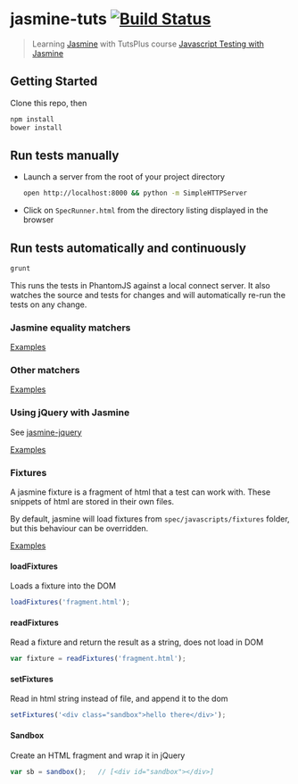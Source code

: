 # jasmine-tuts [![Build Status](https://secure.travis-ci.org/danielabar/jasmine-tuts.png?branch=master)](https://travis-ci.org/danielabar/jasmine-tuts)

> Learning [Jasmine](http://jasmine.github.io/2.0/introduction.html)
with TutsPlus course [Javascript Testing with Jasmine](https://courses.tutsplus.com/courses/javascript-testing-with-jasmine)

## Getting Started

Clone this repo, then

  ```bash
  npm install
  bower install
  ```

## Run tests manually
* Launch a server from the root of your project directory

  ```bash
  open http://localhost:8000 && python -m SimpleHTTPServer
  ```
* Click on `SpecRunner.html` from the directory listing displayed in the browser

## Run tests automatically and continuously

  ```bash
  grunt
  ```

This runs the tests in PhantomJS against a local connect server.
It also watches the source and tests for changes and will automatically re-run the tests on any change.

### Jasmine equality matchers

[Examples](spec/CalculatorSpec.js)

### Other matchers

[Examples](spec/ExampleSpec.js)

### Using jQuery with Jasmine

See [jasmine-jquery](https://github.com/velesin/jasmine-jquery)

[Examples](spec/DomSpec.js)

### Fixtures

A jasmine fixture is a fragment of html that a test can work with.
These snippets of html are stored in their own files.

By default, jasmine will load fixtures from `spec/javascripts/fixtures` folder, but this behaviour can be overridden.

[Examples](spec/LearningFixtureSpec.js)

#### loadFixtures

Loads a fixture into the DOM

  ```javascript
  loadFixtures('fragment.html');
  ```

#### readFixtures

Read a fixture and return the result as a string, does not load in DOM

  ```javascript
  var fixture = readFixtures('fragment.html');
  ```

#### setFixtures

Read in html string instead of file, and append it to the dom

  ```javascript
  setFixtures('<div class="sandbox">hello there</div>');
  ```

#### Sandbox

Create an HTML fragment and wrap it in jQuery

  ```javascript
  var sb = sandbox();   // [<div id="sandbox"></div>]
  ```